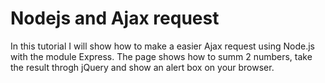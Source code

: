 # Nodejs and Ajax request
In this tutorial I will show how to make a easier Ajax request using Node.js with the module Express.
The page shows how to summ 2 numbers, take the result throgh jQuery and show an alert box on your browser.
